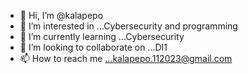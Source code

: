 - 👋 Hi, I’m @kalapepo
- 👀 I’m interested in ...Cybersecurity and programming 
- 🌱 I’m currently learning ...Cybersecurity 
- 💞️ I’m looking to collaborate on ...DI1
- 📫 How to reach me ...kalapepo.112023@gmail.com

<!---
kalapepo/kalapepo is a ✨ special ✨ repository because its `README.md` (this file) appears on your GitHub profile.
You can click the Preview link to take a look at your changes.
--->
